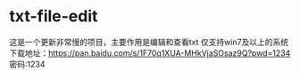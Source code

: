 # txt-file-edit
这是一个更新非常慢的项目，主要作用是编辑和查看txt
仅支持win7及以上的系统
下载地址：https://pan.baidu.com/s/1F70q1XUA-MHkVjaSOsaz9Q?pwd=1234
密码:1234
